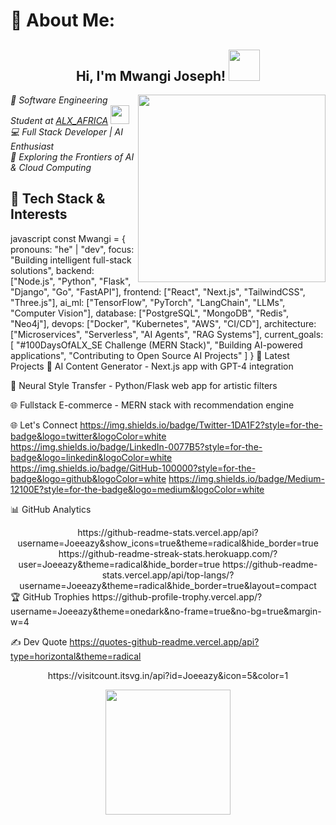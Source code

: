 # 💫 About Me:
<h2 align="center"> Hi, I'm Mwangi Joseph! <img src="https://media.giphy.com/media/v1.Y2lkPTc5MGI3NjExcW9iZ3h6eWxwZ3FmZ3J5b2V4OG1qY3RqYzJ6eHl1dGx2dGJ1eGJ0ZyZlcD12MV9pbnRlcm5hbF9naWZfYnlfaWQmY3Q9cw/ES4Vcv8zWfIt2/giphy.gif" width="50"></h2>
<img align='right' src="https://media.giphy.com/media/v1.Y2lkPTc5MGI3NjExb3VjY3J4dGJmY3ZtZ2J1dWx4dW5zZ2R5eGZ0dG5qYzV5bWxqZ3V6ZyZlcD12MV9pbnRlcm5hbF9naWZfYnlfaWQmY3Q9cw/LMcB8XospGZO8UQq87/giphy.gif" width="300">

<p><em>🚀 Software Engineering Student at <a href="https://www.alxafrica.com/">ALX_AFRICA</a> <img src="https://media.giphy.com/media/fYSnHlufseco8Fh93Z/giphy.gif" width="30"><br>💻 Full Stack Developer | AI Enthusiast<br>🧠 Exploring the Frontiers of AI & Cloud Computing</em></p>

## 🌟 Tech Stack & Interests
javascript
const Mwangi = {
  pronouns: "he" | "dev",
  focus: "Building intelligent full-stack solutions",
  backend: ["Node.js", "Python", "Flask", "Django", "Go", "FastAPI"],
  frontend: ["React", "Next.js", "TailwindCSS", "Three.js"],
  ai_ml: ["TensorFlow", "PyTorch", "LangChain", "LLMs", "Computer Vision"],
  database: ["PostgreSQL", "MongoDB", "Redis", "Neo4j"],
  devops: ["Docker", "Kubernetes", "AWS", "CI/CD"],
  architecture: ["Microservices", "Serverless", "AI Agents", "RAG Systems"],
  current_goals: [
    "#100DaysOfALX_SE Challenge (MERN Stack)", 
    "Building AI-powered applications",
    "Contributing to Open Source AI Projects"
  ]
}
🚀 Latest Projects
🤖 AI Content Generator - Next.js app with GPT-4 integration

🧠 Neural Style Transfer - Python/Flask web app for artistic filters

🌐 Fullstack E-commerce - MERN stack with recommendation engine

🌐 Let's Connect
https://img.shields.io/badge/Twitter-1DA1F2?style=for-the-badge&logo=twitter&logoColor=white
https://img.shields.io/badge/LinkedIn-0077B5?style=for-the-badge&logo=linkedin&logoColor=white
https://img.shields.io/badge/GitHub-100000?style=for-the-badge&logo=github&logoColor=white
https://img.shields.io/badge/Medium-12100E?style=for-the-badge&logo=medium&logoColor=white

📊 GitHub Analytics
<div align="center">
https://github-readme-stats.vercel.app/api?username=Joeeazy&show_icons=true&theme=radical&hide_border=true
https://github-readme-streak-stats.herokuapp.com/?user=Joeeazy&theme=radical&hide_border=true
https://github-readme-stats.vercel.app/api/top-langs/?username=Joeeazy&theme=radical&hide_border=true&layout=compact

</div>
🏆 GitHub Trophies
https://github-profile-trophy.vercel.app/?username=Joeeazy&theme=onedark&no-frame=true&no-bg=true&margin-w=4

✍️ Dev Quote
https://quotes-github-readme.vercel.app/api?type=horizontal&theme=radical

<div align="center">
https://visitcount.itsvg.in/api?id=Joeeazy&icon=5&color=1

</div><p align="center"> <img src="https://media.giphy.com/media/v1.Y2lkPTc5MGI3NjExeW5pY2R1d3F6dWJkY2NpZGJ5bXZqY2RqYzV5bWxqZ3V6ZyZlcD12MV9pbnRlcm5hbF9naWZfYnlfaWQmY3Q9cw/ju2a2hwOE8xhwgX6Xj/giphy.gif" width="200"> </p>
